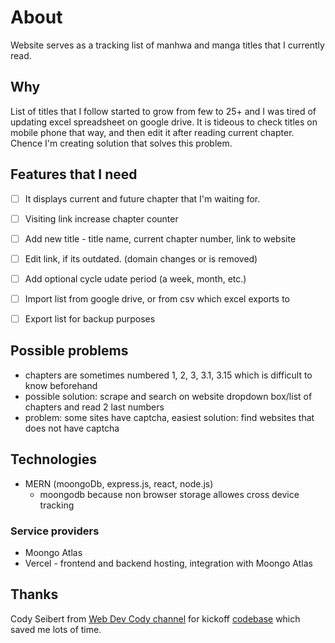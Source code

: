 # About

Website serves as a tracking list of manhwa and manga titles that I currently read.  

## Why
List of titles that I follow started to grow from few to 25+ and I was tired of updating excel spreadsheet on google drive. It is tideous to check titles on mobile phone that way, and then edit it after reading current chapter. Chence I'm creating solution that solves this problem.

## Features that I need
- [ ] It displays current and future chapter that I'm waiting for.
- [ ] Visiting link increase chapter counter
- [ ] Add new title - title name, current chapter number, link to website
- [ ] Edit link, if its outdated. (domain changes or is removed)
- [ ] Add optional cycle udate period (a week, month, etc.)

- [ ] Import list from google drive, or from csv which excel exports to
- [ ] Export list for backup purposes

## Possible problems
- chapters are sometimes numbered 1, 2, 3, 3.1, 3.15 which is difficult to know beforehand
 - possible solution: scrape and search on website dropdown box/list of chapters and read 2 last numbers
 - problem: some sites have captcha, easiest solution: find websites that does not have captcha

## Technologies
- MERN (moongoDb, express.js, react, node.js) 
  - moongodb because non browser storage allowes cross device tracking
### Service providers
- Moongo Atlas
- Vercel - frontend and backend hosting, integration with Moongo Atlas


 ## Thanks
 Cody Seibert from [Web Dev Cody channel](https://www.youtube.com/@WebDevCody) for kickoff [codebase](https://github.com/codyseibert/flashcardsage) which saved me lots of time.